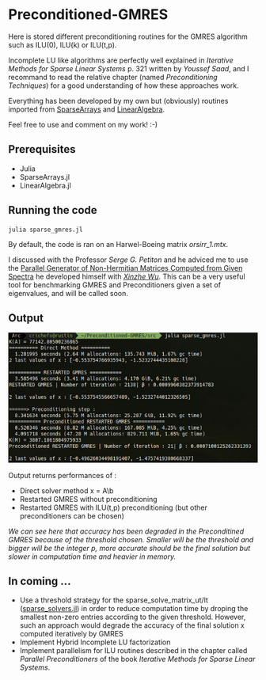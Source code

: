 # Preconditioned-GMRES
Here is stored different preconditioning routines for the GMRES algorithm such as ILU(0), ILU(k) or ILU(t,p).

Incomplete LU like algorithms are perfectly well explained in <i>Iterative Methods for Sparse Linear Systems</i> p. 321 written by <i>Youssef Saad</i>, and I recommand to read the relative chapter (named <i>Preconditioning Techniques</i>) for a good understanding of how these approaches work.

Everything has been developed by my own but (obviously) routines imported from <a href=https://docs.julialang.org/en/v1/stdlib/SparseArrays/index.html>SparseArrays</a> and <a href=https://docs.julialang.org/en/v1/stdlib/LinearAlgebra/>LinearAlgebra</a>.

Feel free to use and comment on my work! :-)

## Prerequisites
* Julia
* SparseArrays.jl
* LinearAlgebra.jl

## Running the code

```shell
julia sparse_gmres.jl
```
By default, the code is ran on an Harwel-Boeing matrix <i>orsirr_1.mtx</i>.

I discussed with the Professor <i>Serge G. Petiton</i> and he adviced me to use the <a href=https://smg2s.github.io/>Parallel Generator of Non-Hermitian Matrices Computed from Given Spectra</a> he developed himself with <i><a href=https://github.com/brunowu>Xinzhe Wu<a></i>. This can be a very useful tool for benchmarking GMRES and Preconditioners given a set of eigenvalues, and will be called soon. 

## Output 
<p align='center'>
<img src="images/example.png"/>
</p>

Output returns performances of :
* Direct solver method x = A\b
* Restarted GMRES without preconditioning
* Restarted GMRES with ILU(t,p) preconditioning (but other preconditioners can be chosen)

<i>We can see here that accuracy has been degraded in the Preconditined GMRES because of the threshold chosen. Smaller will be the threshold and bigger will be the integer p, more accurate should be the final solution but slower in computation time and heavier in memory.</i>

## In coming ...

* Use a threshold strategy for the sparse_solve_matrix_ut/lt (<a href=src/sparse_solvers.jl>sparse_solvers.jl</a>) in order to reduce computation time by droping the smallest non-zero entries according to the given threshold. However, such an approach would degrade the accuracy of the final solution x computed iteratively by GMRES
* Implement Hybrid Incomplete LU factorization
* Implement parallelism for ILU routines described in the chapter called <i>Parallel Preconditioners</i> of the book <i>Iterative Methods for Sparse Linear Systems</i>.

